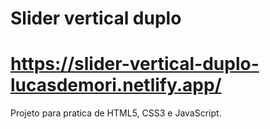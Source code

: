 # Slider vertical duplo
#  https://slider-vertical-duplo-lucasdemori.netlify.app/

Projeto para pratica de HTML5, CSS3 e JavaScript.
